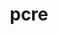 ---
title: "pcre"
layout: cache
categories: [package, v0.18.1]
meta: {"versions": ["8.45"], "compilers": ["gcc@=7.3.1", "gcc@=7.5.0"], "oss": ["amzn2", "ubuntu18.04"], "platforms": ["linux"], "targets": ["aarch64", "graviton2", "x86_64", "x86_64_v3", "x86_64_v4"], "stacks": ["aws-ahug", "aws-ahug-aarch64", "aws-isc", "aws-isc-aarch64", "data-vis-sdk", "e4s", "radiuss", "root", "tutorial"], "num_specs": 5, "num_specs_by_stack": {"data-vis-sdk": 1, "tutorial": 1, "root": 5, "e4s": 1, "radiuss": 1, "aws-ahug": 2, "aws-isc": 2, "aws-isc-aarch64": 2, "aws-ahug-aarch64": 2}}
spec_details: [{"hash": "fjffevr4vbopxg4x747odfgmh3py4awh", "compiler": "gcc@=7.5.0", "versions": ["8.45"], "os": "ubuntu18.04", "platform": "linux", "target": "x86_64", "variants": ["~jit", "+multibyte", "+utf"], "stacks": ["data-vis-sdk", "tutorial", "root", "e4s", "radiuss"], "size": "-", "tarball": "https://binaries.spack.io/v0.18.1/build_cache/linux-ubuntu18.04-x86_64/gcc-7.5.0/pcre-8.45/linux-ubuntu18.04-x86_64-gcc-7.5.0-pcre-8.45-fjffevr4vbopxg4x747odfgmh3py4awh.spack"}, {"hash": "s2otxkw7s3fjfhaiuzt4rxlkg2ionugq", "compiler": "gcc@=7.3.1", "versions": ["8.45"], "os": "amzn2", "platform": "linux", "target": "x86_64_v4", "variants": ["~jit", "+multibyte", "+utf"], "stacks": ["root", "aws-ahug", "aws-isc"], "size": "-", "tarball": "https://binaries.spack.io/v0.18.1/build_cache/linux-amzn2-x86_64_v4/gcc-7.3.1/pcre-8.45/linux-amzn2-x86_64_v4-gcc-7.3.1-pcre-8.45-s2otxkw7s3fjfhaiuzt4rxlkg2ionugq.spack"}, {"hash": "nj4zjpl7tkxzw6kulcd6aodh6n43ojbs", "compiler": "gcc@=7.3.1", "versions": ["8.45"], "os": "amzn2", "platform": "linux", "target": "aarch64", "variants": ["~jit", "+multibyte", "+utf"], "stacks": ["root", "aws-isc-aarch64", "aws-ahug-aarch64"], "size": "-", "tarball": "https://binaries.spack.io/v0.18.1/build_cache/linux-amzn2-aarch64/gcc-7.3.1/pcre-8.45/linux-amzn2-aarch64-gcc-7.3.1-pcre-8.45-nj4zjpl7tkxzw6kulcd6aodh6n43ojbs.spack"}, {"hash": "pajnvlxacf45ktlvzx4gamkl7kbeiggi", "compiler": "gcc@=7.3.1", "versions": ["8.45"], "os": "amzn2", "platform": "linux", "target": "graviton2", "variants": ["~jit", "+multibyte", "+utf"], "stacks": ["root", "aws-isc-aarch64", "aws-ahug-aarch64"], "size": "-", "tarball": "https://binaries.spack.io/v0.18.1/build_cache/linux-amzn2-graviton2/gcc-7.3.1/pcre-8.45/linux-amzn2-graviton2-gcc-7.3.1-pcre-8.45-pajnvlxacf45ktlvzx4gamkl7kbeiggi.spack"}, {"hash": "mo6ud4ldihmqrbyawuj7r5swr4rzap6s", "compiler": "gcc@=7.3.1", "versions": ["8.45"], "os": "amzn2", "platform": "linux", "target": "x86_64_v3", "variants": ["~jit", "+multibyte", "+utf"], "stacks": ["root", "aws-ahug", "aws-isc"], "size": "-", "tarball": "https://binaries.spack.io/v0.18.1/build_cache/linux-amzn2-x86_64_v3/gcc-7.3.1/pcre-8.45/linux-amzn2-x86_64_v3-gcc-7.3.1-pcre-8.45-mo6ud4ldihmqrbyawuj7r5swr4rzap6s.spack"}]
---